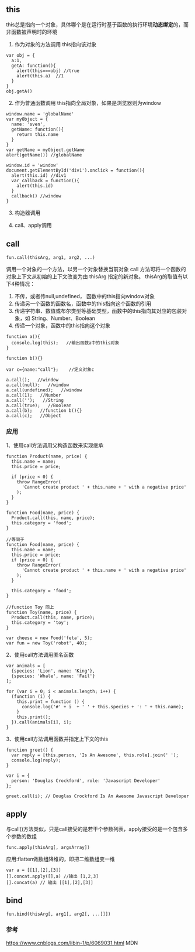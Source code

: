 ## this
this总是指向一个对象，具体哪个是在运行时基于函数的执行环境**动态绑定**的，而非函数被声明时的环境
1. 作为对象的方法调用
this指向该对象
```
var obj = {
  a:1,
  getA: function(){
    alert(this===obj) //true
    alert(this.a)  //1
  }
}
obj.getA()
```
2. 作为普通函数调用
this指向全局对象，如果是浏览器则为window
```
window.name = 'globalName'
var myObject = {
  name: 'sven',
  getName: function(){
    return this.name
  }
}
var getName = myObject.getName
alert(getName()) //globalName

window.id = 'window'
document.getElementById('div1').onclick = function(){
  alert(this.id) //div1
  var callback = function(){
    alert(this.id)
  }
  callback() //window
}
```
3. 构造器调用

4. call、apply调用

## call
```
fun.call(thisArg, arg1, arg2, ...)
```
调用一个对象的一个方法，以另一个对象替换当前对象
call 方法可将一个函数的对象上下文从初始的上下文改变为由 thisArg 指定的新对象。
thisArg的取值有以下4种情况：
1. 不传，或者传null,undefined， 函数中的this指向window对象
2. 传递另一个函数的函数名，函数中的this指向这个函数的引用
3. 传递字符串、数值或布尔类型等基础类型，函数中的this指向其对应的包装对象，如 String、Number、Boolean
4. 传递一个对象，函数中的this指向这个对象
```
function a(){   
  console.log(this);   //输出函数a中的this对象
}       

function b(){}       

var c={name:"call"};    //定义对象c  

a.call();   //window
a.call(null);   //window
a.call(undefined);   //window
a.call(1);   //Number
a.call('');   //String
a.call(true);   //Boolean
a.call(b);   //function b(){}
a.call(c);   //Object
```

### 应用
1、使用call方法调用父构造函数来实现继承
```
function Product(name, price) {
  this.name = name;
  this.price = price;

  if (price < 0) {
    throw RangeError(
      'Cannot create product ' + this.name + ' with a negative price'
    );
  }
}

function Food(name, price) {
  Product.call(this, name, price);
  this.category = 'food';
}

//等同于
function Food(name, price) {
  this.name = name;
  this.price = price;
  if (price < 0) {
    throw RangeError(
      'Cannot create product ' + this.name + ' with a negative price'
    );
  }

  this.category = 'food';
}

//function Toy 同上
function Toy(name, price) {
  Product.call(this, name, price);
  this.category = 'toy';
}

var cheese = new Food('feta', 5);
var fun = new Toy('robot', 40);
```
2、使用call方法调用匿名函数

```
var animals = [
  {species: 'Lion', name: 'King'},
  {species: 'Whale', name: 'Fail'}
];

for (var i = 0; i < animals.length; i++) {
  (function (i) { 
    this.print = function () { 
      console.log('#' + i  + ' ' + this.species + ': ' + this.name); 
    } 
    this.print();
  }).call(animals[i], i);
}
```
3、使用call方法调用函数并指定上下文的this
```
function greet() {
  var reply = [this.person, 'Is An Awesome', this.role].join(' ');
  console.log(reply);
}

var i = {
  person: 'Douglas Crockford', role: 'Javascript Developer'
};

greet.call(i); // Douglas Crockford Is An Awesome Javascript Developer
```

## apply
与call()方法类似，只是call接受的是若干个参数列表，apply接受的是一个包含多个参数的数组
```
func.apply(thisArg[, argsArray])
```
应用:flatten做数组降维的，即把二维数组变一维
```
var a = [[1],[2],[3]]
[].concat.apply([],a) //输出 [1,2,3]
[].concat(a) // 输出 [[1],[2],[3]]
```

## bind

```
fun.bind(thisArg[, arg1[, arg2[, ...]]])
```

### 参考
https://www.cnblogs.com/libin-1/p/6069031.html
MDN

